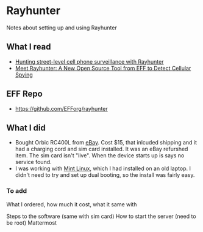 # Rayhunter
Notes about setting up and using Rayhunter

## What I read
- [Hunting street-level cell phone surveillance with Rayhunter](https://micahflee.com/hunting-street-level-cell-phone-surveillance-with-rayhunter/)
- [Meet Rayhunter: A New Open Source Tool from EFF to Detect Cellular Spying](https://www.eff.org/deeplinks/2025/03/meet-rayhunter-new-open-source-tool-eff-detect-cellular-spying)

## EFF Repo
- https://github.com/EFForg/rayhunter

## What I did
- Bought Orbic RC400L from [eBay](https://www.ebay.com/sch/i.html?_nkw=Orbic+RC400L).  Cost $15, that inlcuded shipping and it had a charging cord and sim card installed.  It was an eBay refurshed item.  The sim card isn't "live".  When the device starts up is says no service found.
- I was working with [Mint Linux](https://www.linuxmint.com/edition.php?id=319), which I had installed on an old laptop.  I didn't need to try and set up dual booting, so the install was fairly easy. 

### To add
What I ordered, how much it cost, what it same with

Steps to the software (same with sim card)
How to start the server (need to be root)
Mattermost 

